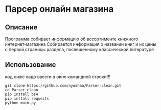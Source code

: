 # Парсер онлайн магазина
## Описание
Программа собирает информацию об ассортименте книжного интернет-магазина
Собирается информация о названии книг и их цены с первой страницы раздела, посвещенному классической литературе
## Использование
код ниже надо ввести в окно командной строки!!!
```
git clone https://github.com/nyoshaa/Parser-clean.git
cd Parser-clean
pip install bs4
pip install requests
python main.py
```
